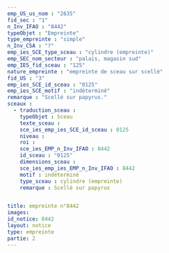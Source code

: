 ```yaml
---
emp_US_us_nom : "2635"
fid_sec : "1"
n_Inv_IFAO : "8442"
typeObjet : "Empreinte"
type_empreinte : "simple"
n_Inv_CSA : "?"
emp_ies_SCE_type_sceau : "cylindre (empreinte)"
emp_SEC_nom_secteur : "palais, magasin sud"
emp_IES_fid_sceau : "125"
nature_empreinte : "empreinte de sceau sur scellé"
fid_US : "3"
emp_ies_SCE_id_sceau : "0125"
emp_ies_SCE_motif : "indéterminé"
remarque : "Scellé sur papyrus."
sceaux :
  - traduction_sceau : 
    typeObjet : Sceau
    texte_sceau : 
    sce_ies_emp_ies_SCE_id_sceau : 0125
    niveau : 
    roi : 
    sce_ies_EMP_n_Inv_IFAO : 8442
    id_sceau : "0125"
    dimensions_sceau : 
    sce_ies_emp_ies_EMP_n_Inv_IFAO : 8442
    motif : indéterminé
    type_sceau : cylindre (empreinte)
    remarque : Scellé sur papyrus


title: empreinte n°8442
images: 
id_notice: 8442
layout: notice
type: empreinte
partie: 2
---
```

